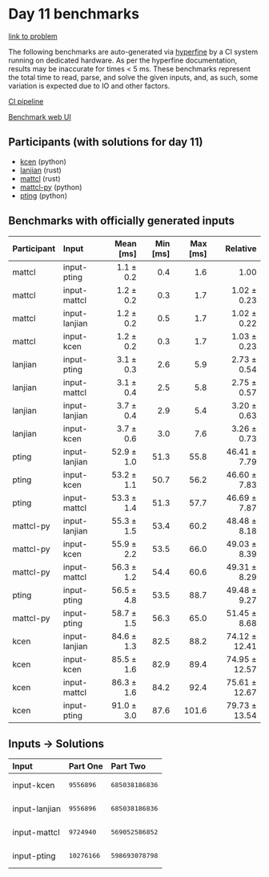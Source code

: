 # Day 11 benchmarks

[link to problem](https://adventofcode.com/2023/day/11)

The following benchmarks are auto-generated via
[hyperfine](https://github.com/sharkdp/hyperfine) by a CI system running on
dedicated hardware. As per the hyperfine documentation, results may be
inaccurate for times < 5 ms. These benchmarks represent the total time to read,
parse, and solve the given inputs, and, as such, some variation is expected due
to IO and other factors.

[CI pipeline](http://ci.papercode.net:8080/teams/main/pipelines/aoc2023)

[Benchmark web UI](https://aoc.ancalagon.black)


## Participants (with solutions for day 11)

- [kcen](https://github.com/kcen/aoc2023) (python)
- [lanjian](https://github.com/lanjian/aoc-2023) (rust)
- [mattcl](https://github.com/mattcl/aoc2023) (rust)
- [mattcl-py](https://github.com/mattcl/aoc2023-py) (python)
- [pting](https://github.com/pting/aoc2023) (python)


## Benchmarks with officially generated inputs

| Participant | Input | Mean [ms] | Min [ms] | Max [ms] | Relative |
|:---|:---|---:|---:|---:|---:|
| mattcl | input-pting | 1.1 ± 0.2 | 0.4 | 1.6 | 1.00 |
| mattcl | input-mattcl | 1.2 ± 0.2 | 0.3 | 1.7 | 1.02 ± 0.23 |
| mattcl | input-lanjian | 1.2 ± 0.2 | 0.5 | 1.7 | 1.02 ± 0.22 |
| mattcl | input-kcen | 1.2 ± 0.2 | 0.3 | 1.7 | 1.03 ± 0.23 |
| lanjian | input-pting | 3.1 ± 0.3 | 2.6 | 5.9 | 2.73 ± 0.54 |
| lanjian | input-mattcl | 3.1 ± 0.4 | 2.5 | 5.8 | 2.75 ± 0.57 |
| lanjian | input-lanjian | 3.7 ± 0.4 | 2.9 | 5.4 | 3.20 ± 0.63 |
| lanjian | input-kcen | 3.7 ± 0.6 | 3.0 | 7.6 | 3.26 ± 0.73 |
| pting | input-lanjian | 52.9 ± 1.0 | 51.3 | 55.8 | 46.41 ± 7.79 |
| pting | input-kcen | 53.2 ± 1.1 | 50.7 | 56.2 | 46.60 ± 7.83 |
| pting | input-mattcl | 53.3 ± 1.4 | 51.3 | 57.7 | 46.69 ± 7.87 |
| mattcl-py | input-lanjian | 55.3 ± 1.5 | 53.4 | 60.2 | 48.48 ± 8.18 |
| mattcl-py | input-kcen | 55.9 ± 2.2 | 53.5 | 66.0 | 49.03 ± 8.39 |
| mattcl-py | input-mattcl | 56.3 ± 1.2 | 54.4 | 60.6 | 49.31 ± 8.29 |
| pting | input-pting | 56.5 ± 4.8 | 53.5 | 88.7 | 49.48 ± 9.27 |
| mattcl-py | input-pting | 58.7 ± 1.5 | 56.3 | 65.0 | 51.45 ± 8.68 |
| kcen | input-lanjian | 84.6 ± 1.3 | 82.5 | 88.2 | 74.12 ± 12.41 |
| kcen | input-kcen | 85.5 ± 1.6 | 82.9 | 89.4 | 74.95 ± 12.57 |
| kcen | input-mattcl | 86.3 ± 1.6 | 84.2 | 92.4 | 75.61 ± 12.67 |
| kcen | input-pting | 91.0 ± 3.0 | 87.6 | 101.6 | 79.73 ± 13.54 |


## Inputs -> Solutions

| Input | Part One | Part Two |
|:---|:---|:---|
|input-kcen|<pre>9556896</pre>|<pre>685038186836</pre>|
|input-lanjian|<pre>9556896</pre>|<pre>685038186836</pre>|
|input-mattcl|<pre>9724940</pre>|<pre>569052586852</pre>|
|input-pting|<pre>10276166</pre>|<pre>598693078798</pre>|